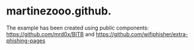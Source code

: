 # martinezooo.github.

The example has been created using public components: https://github.com/mrd0x/BITB and https://github.com/wifiphisher/extra-phishing-pages
